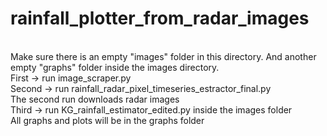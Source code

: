 # rainfall_plotter_from_radar_images

<br>Make sure there is an empty "images" folder in this directory. And another empty "graphs" folder inside the images directory.
<br>First -> run image_scraper.py
<br>Second -> run rainfall_radar_pixel_timeseries_estractor_final.py
<br>The second run downloads radar images 
<br>Third -> run KG_rainfall_estimator_edited.py inside the images folder
<br>All graphs and plots will be in the graphs folder
